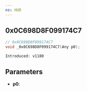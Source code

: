 ```yaml
---
ns: HUD
---
```

## 0x0C698D8F099174C7

```c
// 0x0C698D8F099174C7
void _0x0C698D8F099174C7(Any p0);
```

```
Introduced: v1180
```

## Parameters
* **p0**:

